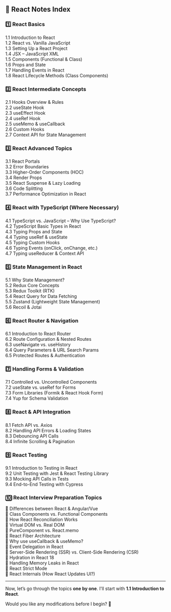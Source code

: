 ## 📌 **React Notes Index**  

### **1️⃣ React Basics**  
1.1 Introduction to React  
1.2 React vs. Vanilla JavaScript  
1.3 Setting Up a React Project  
1.4 JSX – JavaScript XML  
1.5 Components (Functional & Class)  
1.6 Props and State  
1.7 Handling Events in React  
1.8 React Lifecycle Methods (Class Components)  

### **2️⃣ React Intermediate Concepts**  
2.1 Hooks Overview & Rules  
2.2 useState Hook  
2.3 useEffect Hook  
2.4 useRef Hook  
2.5 useMemo & useCallback  
2.6 Custom Hooks  
2.7 Context API for State Management  

### **3️⃣ React Advanced Topics**  
3.1 React Portals  
3.2 Error Boundaries  
3.3 Higher-Order Components (HOC)  
3.4 Render Props  
3.5 React Suspense & Lazy Loading  
3.6 Code Splitting  
3.7 Performance Optimization in React  

### **4️⃣ React with TypeScript (Where Necessary)**  
4.1 TypeScript vs. JavaScript – Why Use TypeScript?  
4.2 TypeScript Basic Types in React  
4.3 Typing Props and State  
4.4 Typing useRef & useState  
4.5 Typing Custom Hooks  
4.6 Typing Events (onClick, onChange, etc.)  
4.7 Typing useReducer & Context API  

### **5️⃣ State Management in React**  
5.1 Why State Management?  
5.2 Redux Core Concepts  
5.3 Redux Toolkit (RTK)  
5.4 React Query for Data Fetching  
5.5 Zustand (Lightweight State Management)  
5.6 Recoil & Jotai  

### **6️⃣ React Router & Navigation**  
6.1 Introduction to React Router  
6.2 Route Configuration & Nested Routes  
6.3 useNavigate vs. useHistory  
6.4 Query Parameters & URL Search Params  
6.5 Protected Routes & Authentication  

### **7️⃣ Handling Forms & Validation**  
7.1 Controlled vs. Uncontrolled Components  
7.2 useState vs. useRef for Forms  
7.3 Form Libraries (Formik & React Hook Form)  
7.4 Yup for Schema Validation  

### **8️⃣ React & API Integration**  
8.1 Fetch API vs. Axios  
8.2 Handling API Errors & Loading States  
8.3 Debouncing API Calls  
8.4 Infinite Scrolling & Pagination  

### **9️⃣ React Testing**  
9.1 Introduction to Testing in React  
9.2 Unit Testing with Jest & React Testing Library  
9.3 Mocking API Calls in Tests  
9.4 End-to-End Testing with Cypress  

### **🔟 React Interview Preparation Topics**  
🔹 Differences between React & Angular/Vue  
🔹 Class Components vs. Functional Components  
🔹 How React Reconciliation Works  
🔹 Virtual DOM vs. Real DOM  
🔹 PureComponent vs. React.memo  
🔹 React Fiber Architecture  
🔹 Why use useCallback & useMemo?  
🔹 Event Delegation in React  
🔹 Server-Side Rendering (SSR) vs. Client-Side Rendering (CSR)  
🔹 Hydration in React 18  
🔹 Handling Memory Leaks in React  
🔹 React Strict Mode  
🔹 React Internals (How React Updates UI?)  

---

Now, let’s go through the topics **one by one**. I'll start with **1.1 Introduction to React**.  

Would you like any modifications before I begin? 🚀